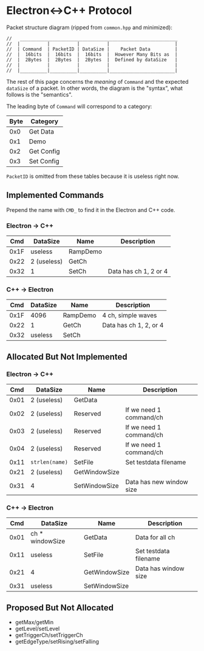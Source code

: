 # Electron<->C++ Protocol

Packet structure diagram (ripped from `common.hpp` and minimized):

```
//   __________________________________________________________
//  |          |          |          |                        |
//  | Command  | PacketID | DataSize |    Packet Data         |
//  |  16bits  |  16bits  |  16bits  |  However Many Bits as  |
//  |  2Bytes  |  2Bytes  |  2Bytes  |  Defined by dataSize   |
//  |          |          |          |                        |
//  |__________|__________|__________|________________________|
```

The rest of this page concerns the *meaning* of `Command` and the expected `dataSize` of a packet. In other words, the diagram is the "syntax", what follows is the "semantics".

The leading byte of `Command` will correspond to a category:

Byte | Category
-----|------------
0x0  | Get Data
0x1  | Demo
0x2  | Get Config
0x3  | Set Config

`PacketID` is omitted from these tables because it is useless right now.

## Implemented Commands

Prepend the name with `CMD_` to find it in the Electron and C++ code.

### Electron -> C++

Cmd  | DataSize        | Name      | Description
-----|-----------------|-----------|------------------------
0x1F | useless         | RampDemo  |
0x22 | 2 (useless)     | GetCh     |
0x32 | 1               | SetCh     | Data has ch 1, 2 or 4

### C++ -> Electron

Cmd  | DataSize        | Name      | Description
-----|-----------------|-----------|------------------------
0x1F | 4096            | RampDemo  | 4 ch, simple waves
0x22 | 1               | GetCh     | Data has ch 1, 2, or 4
0x32 | useless         | SetCh     |

## Allocated But Not Implemented

### Electron -> C++

Cmd  | DataSize        | Name          | Description
-----|-----------------|---------------|------------------------
0x01 | 2 (useless)     | GetData       | 
0x02 | 2 (useless)     | Reserved      | If we need 1 command/ch
0x03 | 2 (useless)     | Reserved      | If we need 1 command/ch
0x04 | 2 (useless)     | Reserved      | If we need 1 command/ch
0x11 | `strlen(name)`  | SetFile       | Set testdata filename
0x21 | 2 (useless)     | GetWindowSize |
0x31 | 4               | SetWindowSize | Data has new window size

### C++ -> Electron

Cmd  | DataSize        | Name          | Description
-----|-----------------|---------------|------------------------
0x01 | ch * windowSize | GetData       | Data for all ch
0x11 | useless         | SetFile       | Set testdata filename
0x21 | 4               | GetWindowSize | Data has window size
0x31 | useless         | SetWindowSize |

## Proposed But Not Allocated

+ getMax/getMin
+ getLevel/setLevel
+ getTriggerCh/setTriggerCh
+ getEdgeType/setRising/setFalling